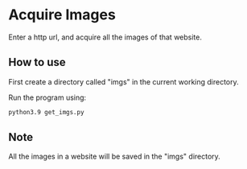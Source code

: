 # Acquire Images
Enter a http url, and acquire all the images of that website.

## How to use
First create a directory called "imgs" in the current working directory.

Run the program using:
```bash
python3.9 get_imgs.py
```

## Note
All the images in a website will be saved in the "imgs" directory.

